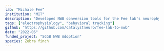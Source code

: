 ```yaml
---
lab: "Michale Fee"
institution: "MIT"
description: "Developed NWB conversion tools for the Fee lab's neurophysiology datasets studying neural mechanisms of learning and behavior. The conversion pipeline supports complex data structures from electrophysiological recordings and behavioral measurements, with specialized interfaces for processing and analyzing neural activity patterns during behavioral tasks."
tags: ["electrophysiology", "behavioral tracking"]
github: "https://github.com/catalystneuro/fee-lab-to-nwb"
date: "2022-05"
funded_project: "SCGB NWB Adoption"
species: Zebra finch
---
```

